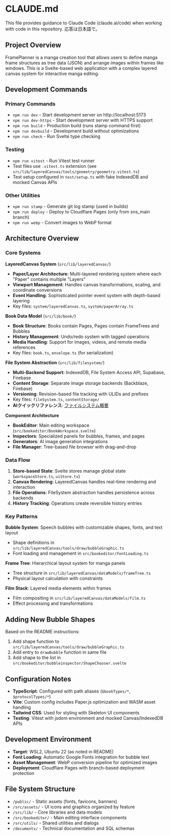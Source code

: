 # CLAUDE.md

This file provides guidance to Claude Code (claude.ai/code) when working with code in this repository.
応答は日本語で。

## Project Overview

FramePlanner is a manga creation tool that allows users to define manga frame structures as tree data (JSON) and arrange images within frames like windows. This is a Svelte-based web application with a complex layered canvas system for interactive manga editing.

## Development Commands

### Primary Commands
- `npm run dev` - Start development server on http://localhost:5173
- `npm run dev-https` - Start development server with HTTPS support
- `npm run build` - Production build (runs stamp command first)
- `npm run devbuild` - Development build without optimizations
- `npm run check` - Run Svelte type checking

### Testing
- `npm run vitest` - Run Vitest test runner
- Test files use `.vitest.ts` extension (see `src/lib/layeredCanvas/tools/geometry/geometry.vitest.ts`)
- Test setup configured in `test/setup.ts` with fake IndexedDB and mocked Canvas APIs

### Other Utilities
- `npm run stamp` - Generate git log stamp (used in builds)
- `npm run deploy` - Deploy to Cloudflare Pages (only from sns_main branch)
- `npm run webp` - Convert images to WebP format

## Architecture Overview

### Core Systems

**LayeredCanvas System** (`src/lib/layeredCanvas/`)
- **Paper/Layer Architecture**: Multi-layered rendering system where each "Paper" contains multiple "Layers"
- **Viewport Management**: Handles canvas transformations, scaling, and coordinate conversions
- **Event Handling**: Sophisticated pointer event system with depth-based layering
- Key files: `system/layeredCanvas.ts`, `system/paperArray.ts`

**Book Data Model** (`src/lib/book/`)
- **Book Structure**: Books contain Pages, Pages contain FrameTrees and Bubbles
- **History Management**: Undo/redo system with tagged operations
- **Media Handling**: Support for images, videos, and remote media references
- Key files: `book.ts`, `envelope.ts` (for serialization)

**File System Abstraction** (`src/lib/filesystem/`)
- **Multi-Backend Support**: IndexedDB, File System Access API, Supabase, Firebase
- **Content Storage**: Separate image storage backends (Backblaze, Firebase)
- **Versioning**: Revision-based file tracking with ULIDs and prefixes
- Key files: `fileSystem.ts`, `contentStorage/`
- **AIクイックリファレンス**: [ファイルシステム概要](./documents/filesystem-summary.md)

**Component Architecture**
- **BookEditor**: Main editing workspace (`src/bookeditor/BookWorkspace.svelte`)
- **Inspectors**: Specialized panels for bubbles, frames, and pages
- **Generators**: AI image generation integrations
- **File Manager**: Tree-based file browser with drag-and-drop

### Data Flow

1. **Store-based State**: Svelte stores manage global state (`workspaceStore.ts`, `uiStore.ts`)
2. **Canvas Rendering**: LayeredCanvas handles real-time rendering and interaction
3. **File Operations**: FileSystem abstraction handles persistence across backends
4. **History Tracking**: Operations create reversible history entries

### Key Patterns

**Bubble System**: Speech bubbles with customizable shapes, fonts, and text layout
- Shape definitions in `src/lib/layeredCanvas/tools/draw/bubbleGraphic.ts`
- Font loading and management in `src/bookeditor/fontLoading.ts`

**Frame Tree**: Hierarchical layout system for manga panels
- Tree structure in `src/lib/layeredCanvas/dataModels/frameTree.ts`
- Physical layout calculation with constraints

**Film Stack**: Layered media elements within frames
- Film compositing in `src/lib/layeredCanvas/dataModels/film.ts`
- Effect processing and transformations

## Adding New Bubble Shapes

Based on the README instructions:
1. Add shape function to `src/lib/layeredCanvas/tools/draw/bubbleGraphic.ts`
2. Add entry to `drawBubble` function in same file
3. Add shape to the list in `src/bookeditor/bubbleinspector/ShapeChooser.svelte`

## Configuration Notes

- **TypeScript**: Configured with path aliases (`$bookTypes/*`, `$protocolTypes/*`)
- **Vite**: Custom config includes Paper.js optimization and WASM asset handling
- **Tailwind CSS**: Used for styling with Skeleton UI components
- **Testing**: Vitest with jsdom environment and mocked Canvas/IndexedDB APIs

## Development Environment

- **Target**: WSL2, Ubuntu 22 (as noted in README)
- **Font Loading**: Automatic Google Fonts integration for bubble text
- **Asset Management**: WebP conversion pipeline for optimized images
- **Deployment**: Cloudflare Pages with branch-based deployment protection

## File System Structure

- `/public/` - Static assets (fonts, favicons, banners)
- `/src/assets/` - UI icons and graphics organized by feature
- `/src/lib/` - Core libraries and data models
- `/src/bookeditor/` - Main editing interface components
- `/src/utils/` - Shared utilities and dialogs
- `/documents/` - Technical documentation and SQL schemas